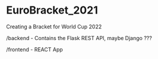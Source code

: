 # EuroBracket_2021
Creating a Bracket for World Cup 2022

/backend - Contains the Flask REST API, maybe Django ???

/frontend - REACT App
